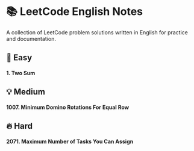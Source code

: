 # 📚 LeetCode English Notes

A collection of LeetCode problem solutions written in English for practice and documentation.
## 🧠 Easy
#### 1. Two Sum
## 💡 Medium
#### 1007. Minimum Domino Rotations For Equal Row
## 🔥 Hard
#### 2071. Maximum Number of Tasks You Can Assign